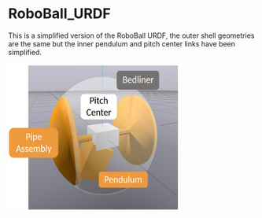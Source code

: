 # RoboBall_URDF

This is a simplified version of the RoboBall URDF, the outer shell geometries are the same but the inner pendulum and pitch center links have been simplified.


<img src="simple_urdf.png" width=350 height=300>